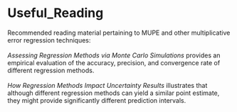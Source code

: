 # Useful_Reading
Recommended reading material pertaining to MUPE and other multiplicative error regression techniques:<br><br>
<i>Assessing Regression Methods via Monte Carlo Simulations</i> provides an empirical evaluation of the accuracy, precision, and convergence rate of different regression methods.<br><br>
<i>How Regression Methods Impact Uncertainty Results</i> illustrates that although different regression methods can yield a similar point estimate, they might provide significantly different prediction intervals.
